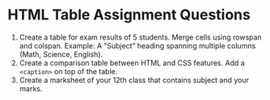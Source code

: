 # HTML Table Assignment Questions

1. Create a table for exam results of 5 students. Merge cells using rowspan and colspan. Example: A “Subject” heading spanning multiple columns (Math, Science, English).
2. Create a comparison table between HTML and CSS features. Add a `<caption>` on top of the table.
3. Create a marksheet of your 12th class that contains subject and your marks.
